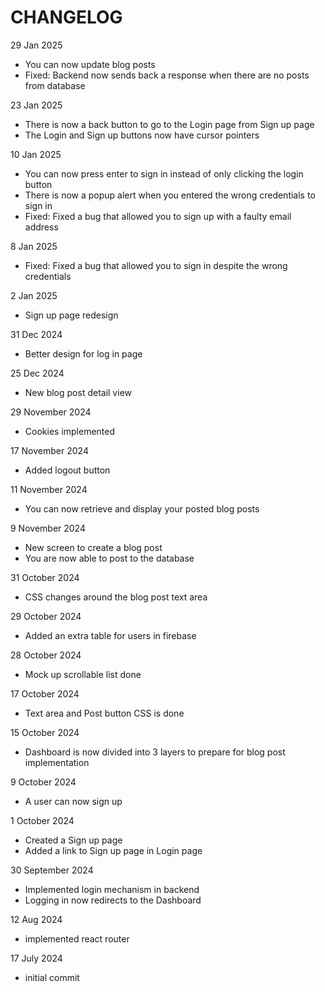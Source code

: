 # CHANGELOG

29 Jan 2025
- You can now update blog posts
- Fixed: Backend now sends back a response when there are no posts from database

23 Jan 2025
- There is now a back button to go to the Login page from Sign up page
- The Login and Sign up buttons now have cursor pointers

10 Jan 2025
- You can now press enter to sign in instead of only clicking the login button
- There is now a popup alert when you entered the wrong credentials to sign in
- Fixed: Fixed a bug that allowed you to sign up with a faulty email address

8 Jan 2025
- Fixed: Fixed a bug that allowed you to sign in despite the wrong credentials

2 Jan 2025
- Sign up page redesign

31 Dec 2024
- Better design for log in page

25 Dec 2024
- New blog post detail view 

29 November 2024
- Cookies implemented

17 November 2024
- Added logout button

11 November 2024
- You can now retrieve and display your posted blog posts

9 November 2024
- New screen to create a blog post
- You are now able to post to the database

31 October 2024
- CSS changes around the blog post text area

29 October 2024
- Added an extra table for users in firebase

28 October 2024
- Mock up scrollable list done

17 October 2024
- Text area and Post button CSS is done


15 October 2024
- Dashboard is now divided into 3 layers to prepare for blog post implementation

9 October 2024
- A user can now sign up

1 October 2024
- Created a Sign up page
- Added a link to Sign up page in Login page

30 September 2024
- Implemented login mechanism in backend
- Logging in now redirects to the Dashboard

12 Aug 2024
- implemented react router

17 July 2024
- initial commit
